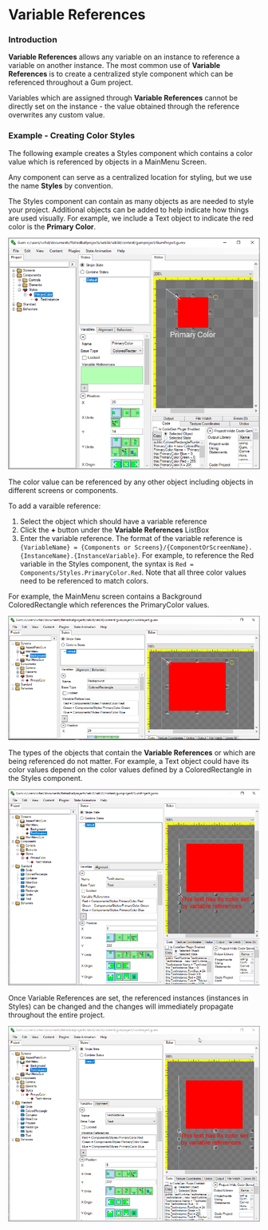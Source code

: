 # Variable References

### Introduction

**Variable References** allows any variable on an instance to reference a variable on another instance. The most common use of **Variable References** is to create a centralized style component which can be referenced throughout a Gum project.

Variables which are assigned through **Variable References** cannot be directly set on the instance - the value obtained through the reference overwrites any custom value.

### Example - Creating Color Styles

The following example creates a Styles component which contains a color value which is referenced by objects in a MainMenu Screen.

Any component can serve as a centralized location for styling, but we use the name **Styles** by convention.

The Styles component can contain as many objects as are needed to style your project. Additional objects can be added to help indicate how things are used visually. For example, we include a Text object to indicate the red color is the **Primary Color**.

![](StylesComponent.png)

The color value can be referenced by any other object including objects in different screens or components.

To add a varaible reference:

1. Select the object which should have a variable reference
2. Click the **+** button under the **Variable References** ListBox
3. Enter the variable reference. The format of the variable reference is `{VariableName} = {Components or Screens}/{ComponentOrScreenName}.{InstanceName}.{InstanceVariable}`. For example, to reference the Red variable in the Styles component, the syntax is `Red = Components/Styles.PrimaryColor.Red`. Note that all three color values need to be referenced to match colors.

For example, the MainMenu screen contains a Background ColoredRectangle which references the PrimaryColor values.

![](BackgroundWithStyle.png)

The types of the objects that contain the **Variable References** or which are being referenced do not matter. For example, a Text object could have its color values depend on the color values defined by a ColoredRectangle in the Styles component.

![](TextWithStyle.png)

Once Variable References are set, the referenced instances (instances in Styles) can be changed and the changes will immediately propagate throughout the entire project.

![](StyleUpdate.gif)
